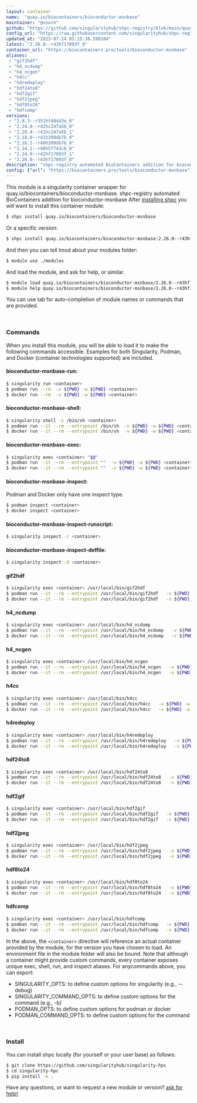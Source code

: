 ```yaml
---
layout: container
name:  "quay.io/biocontainers/bioconductor-msnbase"
maintainer: "@vsoch"
github: "https://github.com/singularityhub/shpc-registry/blob/main/quay.io/biocontainers/bioconductor-msnbase/container.yaml"
config_url: "https://raw.githubusercontent.com/singularityhub/shpc-registry/main/quay.io/biocontainers/bioconductor-msnbase/container.yaml"
updated_at: "2023-07-24 05:15:30.590104"
latest: "2.26.0--r43hf17093f_0"
container_url: "https://biocontainers.pro/tools/bioconductor-msnbase"
aliases:
 - "gif2hdf"
 - "h4_ncdump"
 - "h4_ncgen"
 - "h4cc"
 - "h4redeploy"
 - "hdf24to8"
 - "hdf2gif"
 - "hdf2jpeg"
 - "hdf8to24"
 - "hdfcomp"
versions:
 - "2.8.3--r351hf484d3e_0"
 - "2.24.0--r42hc247a5b_0"
 - "2.20.4--r41hc247a5b_1"
 - "2.18.0--r41h399db7b_0"
 - "2.16.1--r40h399db7b_0"
 - "2.14.1--r40h5f743cb_0"
 - "2.24.0--r42hf17093f_1"
 - "2.26.0--r43hf17093f_0"
description: "shpc-registry automated BioContainers addition for bioconductor-msnbase"
config: {"url": "https://biocontainers.pro/tools/bioconductor-msnbase", "maintainer": "@vsoch", "description": "shpc-registry automated BioContainers addition for bioconductor-msnbase", "latest": {"2.26.0--r43hf17093f_0": "sha256:08c6a50e08ca3d7728a0bf5f499145570a691b089a06f57ef25a023a76cc81c4"}, "tags": {"2.8.3--r351hf484d3e_0": "sha256:ebd9244ae1e2ab403fb72cf47a83c3055c39e243a7249d4f90835a3e5b0597b3", "2.24.0--r42hc247a5b_0": "sha256:aeffe7cf3115a809dca214bf0095357cb530f25b452616ee34101318ea0dde88", "2.20.4--r41hc247a5b_1": "sha256:236e22f2c3c3887340d531fa3ccbd07b74c85a20800e9e387b7a188d28bb2213", "2.18.0--r41h399db7b_0": "sha256:863b2f8e694a58b1eec7776555a9a8c26539e32cfb0337f3d7bebc217295d7a4", "2.16.1--r40h399db7b_0": "sha256:492fa2735882e1355432efec60750b4652b1582a60038b945350996fc51b41a3", "2.14.1--r40h5f743cb_0": "sha256:ec63bcc7e55a5e1a3a7f2cfd633e86b0e29eaca548b1fbd211a059d6d37a50e8", "2.24.0--r42hf17093f_1": "sha256:dbff7f4b167cb3d208cfe5bbec1c146a17389074519d982f16f9b5aafb85bbd1", "2.26.0--r43hf17093f_0": "sha256:08c6a50e08ca3d7728a0bf5f499145570a691b089a06f57ef25a023a76cc81c4"}, "docker": "quay.io/biocontainers/bioconductor-msnbase", "aliases": {"gif2hdf": "/usr/local/bin/gif2hdf", "h4_ncdump": "/usr/local/bin/h4_ncdump", "h4_ncgen": "/usr/local/bin/h4_ncgen", "h4cc": "/usr/local/bin/h4cc", "h4redeploy": "/usr/local/bin/h4redeploy", "hdf24to8": "/usr/local/bin/hdf24to8", "hdf2gif": "/usr/local/bin/hdf2gif", "hdf2jpeg": "/usr/local/bin/hdf2jpeg", "hdf8to24": "/usr/local/bin/hdf8to24", "hdfcomp": "/usr/local/bin/hdfcomp"}}
---
```


This module is a singularity container wrapper for quay.io/biocontainers/bioconductor-msnbase.
shpc-registry automated BioContainers addition for bioconductor-msnbase
After [installing shpc](#install) you will want to install this container module:


```bash
$ shpc install quay.io/biocontainers/bioconductor-msnbase
```

Or a specific version:

```bash
$ shpc install quay.io/biocontainers/bioconductor-msnbase:2.26.0--r43hf17093f_0
```

And then you can tell lmod about your modules folder:

```bash
$ module use ./modules
```

And load the module, and ask for help, or similar.

```bash
$ module load quay.io/biocontainers/bioconductor-msnbase/2.26.0--r43hf17093f_0
$ module help quay.io/biocontainers/bioconductor-msnbase/2.26.0--r43hf17093f_0
```

You can use tab for auto-completion of module names or commands that are provided.

<br>

### Commands

When you install this module, you will be able to load it to make the following commands accessible.
Examples for both Singularity, Podman, and Docker (container technologies supported) are included.

#### bioconductor-msnbase-run:

```bash
$ singularity run <container>
$ podman run --rm  -v ${PWD} -w ${PWD} <container>
$ docker run --rm  -v ${PWD} -w ${PWD} <container>
```

#### bioconductor-msnbase-shell:

```bash
$ singularity shell -s /bin/sh <container>
$ podman run --it --rm --entrypoint /bin/sh  -v ${PWD} -w ${PWD} <container>
$ docker run --it --rm --entrypoint /bin/sh  -v ${PWD} -w ${PWD} <container>
```

#### bioconductor-msnbase-exec:

```bash
$ singularity exec <container> "$@"
$ podman run --it --rm --entrypoint ""  -v ${PWD} -w ${PWD} <container> "$@"
$ docker run --it --rm --entrypoint ""  -v ${PWD} -w ${PWD} <container> "$@"
```

#### bioconductor-msnbase-inspect:

Podman and Docker only have one inspect type.

```bash
$ podman inspect <container>
$ docker inspect <container>
```

#### bioconductor-msnbase-inspect-runscript:

```bash
$ singularity inspect -r <container>
```

#### bioconductor-msnbase-inspect-deffile:

```bash
$ singularity inspect -d <container>
```


#### gif2hdf

```bash
$ singularity exec <container> /usr/local/bin/gif2hdf
$ podman run --it --rm --entrypoint /usr/local/bin/gif2hdf   -v ${PWD} -w ${PWD} <container> -c " $@"
$ docker run --it --rm --entrypoint /usr/local/bin/gif2hdf   -v ${PWD} -w ${PWD} <container> -c " $@"
```


#### h4_ncdump

```bash
$ singularity exec <container> /usr/local/bin/h4_ncdump
$ podman run --it --rm --entrypoint /usr/local/bin/h4_ncdump   -v ${PWD} -w ${PWD} <container> -c " $@"
$ docker run --it --rm --entrypoint /usr/local/bin/h4_ncdump   -v ${PWD} -w ${PWD} <container> -c " $@"
```


#### h4_ncgen

```bash
$ singularity exec <container> /usr/local/bin/h4_ncgen
$ podman run --it --rm --entrypoint /usr/local/bin/h4_ncgen   -v ${PWD} -w ${PWD} <container> -c " $@"
$ docker run --it --rm --entrypoint /usr/local/bin/h4_ncgen   -v ${PWD} -w ${PWD} <container> -c " $@"
```


#### h4cc

```bash
$ singularity exec <container> /usr/local/bin/h4cc
$ podman run --it --rm --entrypoint /usr/local/bin/h4cc   -v ${PWD} -w ${PWD} <container> -c " $@"
$ docker run --it --rm --entrypoint /usr/local/bin/h4cc   -v ${PWD} -w ${PWD} <container> -c " $@"
```


#### h4redeploy

```bash
$ singularity exec <container> /usr/local/bin/h4redeploy
$ podman run --it --rm --entrypoint /usr/local/bin/h4redeploy   -v ${PWD} -w ${PWD} <container> -c " $@"
$ docker run --it --rm --entrypoint /usr/local/bin/h4redeploy   -v ${PWD} -w ${PWD} <container> -c " $@"
```


#### hdf24to8

```bash
$ singularity exec <container> /usr/local/bin/hdf24to8
$ podman run --it --rm --entrypoint /usr/local/bin/hdf24to8   -v ${PWD} -w ${PWD} <container> -c " $@"
$ docker run --it --rm --entrypoint /usr/local/bin/hdf24to8   -v ${PWD} -w ${PWD} <container> -c " $@"
```


#### hdf2gif

```bash
$ singularity exec <container> /usr/local/bin/hdf2gif
$ podman run --it --rm --entrypoint /usr/local/bin/hdf2gif   -v ${PWD} -w ${PWD} <container> -c " $@"
$ docker run --it --rm --entrypoint /usr/local/bin/hdf2gif   -v ${PWD} -w ${PWD} <container> -c " $@"
```


#### hdf2jpeg

```bash
$ singularity exec <container> /usr/local/bin/hdf2jpeg
$ podman run --it --rm --entrypoint /usr/local/bin/hdf2jpeg   -v ${PWD} -w ${PWD} <container> -c " $@"
$ docker run --it --rm --entrypoint /usr/local/bin/hdf2jpeg   -v ${PWD} -w ${PWD} <container> -c " $@"
```


#### hdf8to24

```bash
$ singularity exec <container> /usr/local/bin/hdf8to24
$ podman run --it --rm --entrypoint /usr/local/bin/hdf8to24   -v ${PWD} -w ${PWD} <container> -c " $@"
$ docker run --it --rm --entrypoint /usr/local/bin/hdf8to24   -v ${PWD} -w ${PWD} <container> -c " $@"
```


#### hdfcomp

```bash
$ singularity exec <container> /usr/local/bin/hdfcomp
$ podman run --it --rm --entrypoint /usr/local/bin/hdfcomp   -v ${PWD} -w ${PWD} <container> -c " $@"
$ docker run --it --rm --entrypoint /usr/local/bin/hdfcomp   -v ${PWD} -w ${PWD} <container> -c " $@"
```



In the above, the `<container>` directive will reference an actual container provided
by the module, for the version you have chosen to load. An environment file in the
module folder will also be bound. Note that although a container
might provide custom commands, every container exposes unique exec, shell, run, and
inspect aliases. For anycommands above, you can export:

 - SINGULARITY_OPTS: to define custom options for singularity (e.g., --debug)
 - SINGULARITY_COMMAND_OPTS: to define custom options for the command (e.g., -b)
 - PODMAN_OPTS: to define custom options for podman or docker
 - PODMAN_COMMAND_OPTS: to define custom options for the command

<br>

### Install

You can install shpc locally (for yourself or your user base) as follows:

```bash
$ git clone https://github.com/singularityhub/singularity-hpc
$ cd singularity-hpc
$ pip install -e .
```

Have any questions, or want to request a new module or version? [ask for help!](https://github.com/singularityhub/singularity-hpc/issues)